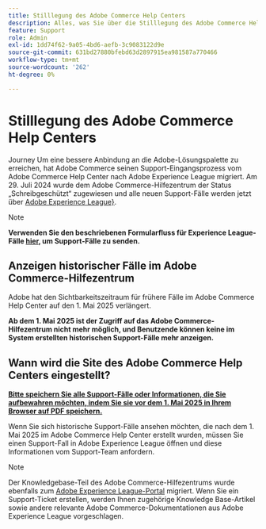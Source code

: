 ```yaml
---
title: Stilllegung des Adobe Commerce Help Centers
description: Alles, was Sie über die Stilllegung des Adobe Commerce Help Center-Standorts wissen müssen.
feature: Support
role: Admin
exl-id: 1dd74f62-9a05-4bd6-aefb-3c9083122d9e
source-git-commit: 631bd27880bfebd63d2897915ea981587a770466
workflow-type: tm+mt
source-wordcount: '262'
ht-degree: 0%

---
```


# Stilllegung des Adobe Commerce Help Centers

Journey Um eine bessere Anbindung an die Adobe-Lösungspalette zu erreichen, hat Adobe Commerce seinen Support-Eingangsprozess vom Adobe Commerce Help Center nach Adobe Experience League migriert.
Am 29. Juli 2024 wurde dem Adobe Commerce-Hilfezentrum der Status „Schreibgeschützt“ zugewiesen und alle neuen Support-Fälle werden jetzt über [Adobe Experience League&rbrace; &#x200B;](https://experienceleague.adobe.com/de).

>[!NOTE]
>
>**Verwenden Sie den beschriebenen Formularfluss für Experience League-Fälle [hier](https://experienceleague.adobe.com/de/docs/commerce-knowledge-base/kb/help-center-guide/magento-help-center-user-guide?lang=en#what-is-experience-support), um Support-Fälle zu senden.**

## Anzeigen historischer Fälle im Adobe Commerce-Hilfezentrum

Adobe hat den Sichtbarkeitszeitraum für frühere Fälle im Adobe Commerce Help Center auf den 1. Mai 2025 verlängert.

**Ab dem 1. Mai 2025 ist der Zugriff auf das Adobe Commerce-Hilfezentrum nicht mehr möglich, und Benutzende können keine im System erstellten historischen Support-Fälle mehr anzeigen.**

## Wann wird die Site des Adobe Commerce Help Centers eingestellt?

**<u>Bitte speichern Sie alle Support-Fälle oder Informationen, die Sie aufbewahren möchten, indem Sie sie vor dem 1. Mai 2025 in Ihrem Browser auf PDF speichern.</u>**

Wenn Sie sich historische Support-Fälle ansehen möchten, die nach dem 1. Mai 2025 im Adobe Commerce Help Center erstellt wurden, müssen Sie einen Support-Fall in Adobe Experience League öffnen und diese Informationen vom Support-Team anfordern.

>[!NOTE]
>
>Der Knowledgebase-Teil des Adobe Commerce-Hilfezentrums wurde ebenfalls zum [Adobe Experience League-Portal](https://experienceleague.adobe.com/de) migriert. Wenn Sie ein Support-Ticket erstellen, werden Ihnen zugehörige Knowledge Base-Artikel sowie andere relevante Adobe Commerce-Dokumentationen aus Adobe Experience League vorgeschlagen.
